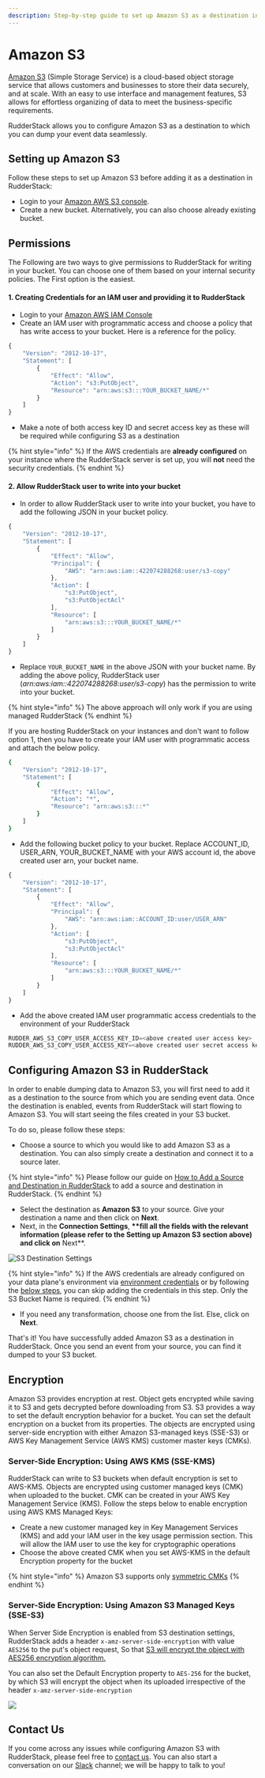 ```yaml
---
description: Step-by-step guide to set up Amazon S3 as a destination in RudderStack.
---
```


# Amazon S3

[Amazon S3](https://aws.amazon.com/s3/) \(Simple Storage Service\) is a cloud-based object storage service that allows customers and businesses to store their data securely, and at scale. With an easy to use interface and management features, S3 allows for effortless organizing of data to meet the business-specific requirements.

RudderStack allows you to configure Amazon S3 as a destination to which you can dump your event data seamlessly.

## Setting up Amazon S3

Follow these steps to set up Amazon S3 before adding it as a destination in RudderStack:

* Login to your [Amazon AWS S3 console](https://aws.amazon.com/console/).
* Create a new bucket. Alternatively, you can also choose already existing bucket.

## Permissions

The Following are two ways to give permissions to RudderStack for writing in your bucket. You can choose one of them based on your internal security policies. The First option is the easiest.

#### 1. Creating Credentials for an IAM user and providing it to RudderStack

* Login to your [Amazon AWS IAM Console](https://console.aws.amazon.com/iam/home?region=us-east-1)
* Create an IAM user with programmatic access and choose a policy that has write access to your bucket. Here is a reference for the policy.

```javascript
{
    "Version": "2012-10-17",
    "Statement": [
        {
            "Effect": "Allow",
            "Action": "s3:PutObject",
            "Resource": "arn:aws:s3:::YOUR_BUCKET_NAME/*"
        }
    ]
}
```

* Make a note of both access key ID and secret access key as these will be required while configuring S3 as a destination

{% hint style="info" %}
If the AWS credentials are **already configured** on your instance where the RudderStack server is set up, you will **not** need the security credentials.
{% endhint %}

#### 2. Allow RudderStack user to write into your bucket

* In order to allow RudderStack user to write into your bucket, you have to add the following JSON in your bucket policy.

```javascript
{
    "Version": "2012-10-17",
    "Statement": [
        {
            "Effect": "Allow",
            "Principal": {
                "AWS": "arn:aws:iam::422074288268:user/s3-copy"
            },
            "Action": [
                "s3:PutObject",
                "s3:PutObjectAcl"
            ],
            "Resource": [
                "arn:aws:s3:::YOUR_BUCKET_NAME/*"
            ]
        }
    ]
}
```

* Replace `YOUR_BUCKET_NAME` in the above JSON with your bucket name. By adding the above policy, RudderStack user \(_arn:aws:iam::422074288268:user/s3-copy_\) has the permission to write into your bucket.

{% hint style="info" %}
The above approach will only work if you are using managed RudderStack
{% endhint %}

If you are hosting RudderStack on your instances and don't want to follow option 1, then you have to create your IAM user with programmatic access and attach the below policy.

```bash
{
    "Version": "2012-10-17",
    "Statement": [
        {
            "Effect": "Allow",
            "Action": "*",
            "Resource": "arn:aws:s3:::*"
        }
    ]
}
```

* Add the following bucket policy to your bucket. Replace ACCOUNT\_ID, USER\_ARN, YOUR\_BUCKET\_NAME with your AWS account id, the above created user arn, your bucket name.

```javascript
{
    "Version": "2012-10-17",
    "Statement": [
        {
            "Effect": "Allow",
            "Principal": {
                "AWS": "arn:aws:iam::ACCOUNT_ID:user/USER_ARN"
            },
            "Action": [
                "s3:PutObject",
                "s3:PutObjectAcl"
            ],
            "Resource": [
                "arn:aws:s3:::YOUR_BUCKET_NAME/*"
            ]
        }
    ]
}
```

* Add the above created IAM user programmatic access credentials to the environment of your RudderStack

```javascript
RUDDER_AWS_S3_COPY_USER_ACCESS_KEY_ID=<above created user access key>
RUDDER_AWS_S3_COPY_USER_ACCESS_KEY=<above created user secret access key>
```

## **Configuring** Amazon S3 **in RudderStack**

In order to enable dumping data to Amazon S3, you will first need to add it as a destination to the source from which you are sending event data. Once the destination is enabled, events from RudderStack will start flowing to Amazon S3. You will start seeing the files created in your S3 bucket.

To do so, please follow these steps:

* Choose a source to which you would like to add Amazon S3 as a destination. You can also simply create a destination and connect it to a source later.

{% hint style="info" %}
Please follow our guide on [How to Add a Source and Destination in RudderStack](https://docs.rudderstack.com/how-to-guides/adding-source-and-destination-rudderstack) to add a source and destination in RudderStack.
{% endhint %}

* Select the destination as **Amazon S3** to your source. Give your destination a name and then click on **Next**.
* Next, in the **Connection Settings**, **\*\*fill all the fields with the relevant information \(please refer to the Setting up Amazon S3 section above\) and click on** Next\*\*.

![S3 Destination Settings](../.gitbook/assets/screenshot-2020-06-01-at-2.29.13-pm.png)

{% hint style="info" %}
If the AWS credentials are already configured on your data plane's environment via [environment credentials](https://docs.aws.amazon.com/sdk-for-go/v1/developer-guide/configuring-sdk.html#specifying-credentials) or by following the [below steps](https://docs.rudderstack.com/destinations-guides/amazon-s3#permissions), you can skip adding the credentials in this step. Only the S3 Bucket Name is required.
{% endhint %}

* If you need any transformation, choose one from the list. Else, click on **Next**.

That's it! You have successfully added Amazon S3 as a destination in RudderStack. Once you send an event from your source, you can find it dumped to your S3 bucket.

## Encryption

Amazon S3 provides encryption at rest. Object gets encrypted while saving it to S3 and gets decrypted before downloading from S3. S3 provides a way to set the default encryption behavior for a bucket. You can set the default encryption on a bucket from its properties. The objects are encrypted using server-side encryption with either Amazon S3-managed keys \(SSE-S3\) or AWS Key Management Service \(AWS KMS\) customer master keys \(CMKs\).

### Server-Side Encryption: Using AWS KMS \(SSE-KMS\) <a id="sse"></a>

RudderStack can write to S3 buckets when default encryption is set to AWS-KMS. Objects are encrypted using customer managed keys \(CMK\) when uploaded to the bucket. CMK can be created in your AWS Key Management Service \(KMS\). Follow the steps below to enable encryption using AWS KMS Managed Keys:

* Create a new customer managed key in Key Management Services \(KMS\) and add your IAM user in the key usage permission section. This will allow the IAM user to use the key for cryptographic operations
* Choose the above created CMK when you set AWS-KMS in the default Encryption property for the bucket

{% hint style="info" %}
Amazon S3 supports only [symmetric CMKs](https://docs.aws.amazon.com/kms/latest/developerguide/symm-asymm-concepts.html#symmetric-cmks)
{% endhint %}

### Server-Side Encryption: Using Amazon S3 Managed Keys \(SSE-S3\) <a id="sse"></a>

When Server Side Encryption is enabled from S3 destination settings, RudderStack adds a header `x-amz-server-side-encryption` with value `AES256` to the put's object request, So that [S3 will encrypt the object with AES256 encryption algorithm.](https://docs.aws.amazon.com/AmazonS3/latest/dev/SSEUsingRESTAPI.html)

You can also set the Default Encryption property to `AES-256` for the bucket, by which S3 will encrypt the object when its uploaded irrespective of the header `x-amz-server-side-encryption`

![](../.gitbook/assets/screenshot-2020-06-01-at-2.58.08-pm.png)

## Contact Us

If you come across any issues while configuring Amazon S3 with RudderStack, please feel free to [contact us](mailto:%20contact@rudderstack.com). You can also start a conversation on our [Slack](https://resources.rudderstack.com/join-rudderstack-slack) channel; we will be happy to talk to you!

